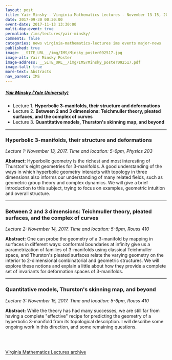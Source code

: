 ```yaml
---
layout: post
title: Yair Minsky - Virginia Mathematics Lectures - November 13-15, 2017
date: 2017-09-30 00:30:00
event-date: 2017-11-13 13:30:00
multi-day-event: true
permalink: /ims/lectures/yair-minsky/
comments: false
categories: news virginia-mathematics-lectures ims events major-news
published: true
image: __SITE_URL__/img/IMS/Minsky_poster092517.jpg
image-alt: Yair Minsky Poster
image-address: __SITE_URL__/img/IMS/Minsky_poster092517.pdf
image-tall: true
more-text: Abstracts
nav_parent: IMS
---
```


<h5 class="mt-3 mb-4"><a href="http://users.math.yale.edu/users/yair/">Yair Minsky (Yale University)</a></h5>

<ul>
  <li>
  Lecture 1.
  <b>Hyperbolic 3-manifolds, their structure and deformations</b>
  </li>
  <li>
  Lecture 2.
  <b>Between 2 and 3 dimensions: Teichmuller theory, pleated surfaces, and the complex of curves</b>
  </li>
  <li>
  Lecture 3.
  <b>Quantitative models, Thurston's skinning map, and beyond</b>
  </li>
</ul>

<!--more-->

---

### Hyperbolic 3-manifolds, their structure and deformations

*Lecture 1: November 13, 2017. Time and location: 5-6pm, Physics 203*

**Abstract:**  Hyperbolic geometry is the richest and most interesting of Thurston's eight geometries for 3-manifolds. A good understanding of the ways in which hyperbolic geometry interacts with topology in three dimensions also informs our understanding of many related fields, such as geometric group theory and complex dynamics. We will give a brief introduction to this subject, trying to focus on examples, geometric intuition and overall structure.

---

### Between 2 and 3 dimensions: Teichmuller theory, pleated surfaces, and the complex of curves

*Lecture 2: November 14, 2017. Time and location: 5-6pm, Rouss 410*

**Abstract:** One can probe the geometry of a 3-manifold by mapping in surfaces in different ways: conformal boundaries at infinity give us a parametrization of families of 3-manifolds using classical Teichmuller space, and Thurston's pleated surfaces relate the varying geometry on the interior to 2-dimensional combinatorial and geometric structures. We will explore these notions and explain a little about how they provide a complete set of invariants for deformation spaces of 3-manifolds.

---

### Quantitative models, Thurston's skinning map, and beyond

*Lecture 3: November 15, 2017. Time and location: 5-6pm, Rouss 410*

**Abstract:** While the theory has had many successes, we are still far from having a complete "effective" recipe for predicting the geometry of a hyperbolic 3-manifold from its topological description. I will describe some ongoing work in this direction, and some remaining questions.

<br><br>

[Virginia Mathematics Lectures archive]({{site.url}}/ims/lectures)
